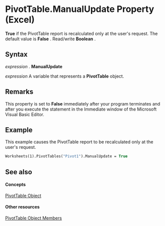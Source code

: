 
# PivotTable.ManualUpdate Property (Excel)

 **True** if the PivotTable report is recalculated only at the user's request. The default value is **False** . Read/write **Boolean** .


## Syntax

 _expression_ . **ManualUpdate**

 _expression_ A variable that represents a **PivotTable** object.


## Remarks

This property is set to  **False** immediately after your program terminates and after you execute the statement in the Immediate window of the Microsoft Visual Basic Editor.


## Example

This example causes the PivotTable report to be recalculated only at the user's request.


```vb
Worksheets(1).PivotTables("Pivot1").ManualUpdate = True
```


## See also


#### Concepts


[PivotTable Object](a9c1d4a0-78a9-f9a6-6daf-91cb63e45842.md)
#### Other resources


[PivotTable Object Members](8e8d1692-cf32-63c6-a1f6-54ddcc2a4964.md)
